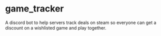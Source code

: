 # game_tracker

A discord bot to help servers track deals on steam so everyone can get a discount on a wishlisted game and play together.

